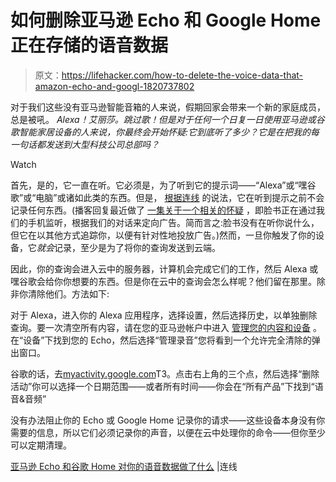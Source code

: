 # 如何删除亚马逊 Echo 和 Google Home 正在存储的语音数据

> 原文：<https://lifehacker.com/how-to-delete-the-voice-data-that-amazon-echo-and-googl-1820737802>

对于我们这些没有亚马逊智能音箱的人来说，假期回家会带来一个新的家庭成员，总是被吼。 *Alexa！艾丽莎。跳过歌！但是对于任何一个日复一日使用亚马逊或谷歌智能家居设备的人来说，你最终会开始怀疑:它到底听了多少？它是在把我的每一句话都发送到大型科技公司总部吗？*

Watch

首先，是的，它一直在听。它必须是，为了听到它的提示词——“Alexa”或“嘿谷歌”或“电脑”或诸如此类的东西。但是， [根据连线](https://www.wired.com/story/amazon-echo-and-google-home-voice-data-delete/) 的说法，它在听到提示之前不会记录任何东西。(播客回复最近做了 [一集关于一个相关的怀疑](https://gimletmedia.com/episode/109-facebook-spying/) ，即脸书正在通过我们的手机监听，根据我们的对话来定向广告。简而言之:脸书没有在听你说什么，但它在以其他方式追踪你，以便有针对性地投放广告。)然而，一旦你触发了你的设备，它*就会*记录，至少是为了将你的查询发送到云端。

因此，你的查询会进入云中的服务器，计算机会完成它们的工作，然后 Alexa 或嘿谷歌会给你你想要的东西。但是你在云中的查询会怎么样呢？他们留在那里。除非你清除他们。方法如下:

对于 Alexa，进入你的 Alexa 应用程序，选择设置，然后选择历史，以单独删除查询。要一次清空所有内容，请在您的亚马逊帐户中进入 [管理您的内容和设备](https://www.amazon.com/mn/dcw/myx.html?asc_campaign=InlineText&asc_refurl=https://lifehacker.com/how-to-delete-the-voice-data-that-amazon-echo-and-googl-1820737802&asc_source=&tag=kinjalifehackerlink-20) 。在“设备”下找到您的 Echo，然后选择“管理录音”您将看到一个允许完全清除的弹出窗口。

谷歌的话，去[myactivity.google.com](http://myactivity.google.com)T3。点击右上角的三个点，然后选择“删除活动”你可以选择一个日期范围——或者所有时间——你会在“所有产品”下找到“语音&音频”

没有办法阻止你的 Echo 或 Google Home 记录你的请求——这些设备本身没有你需要的信息，所以它们必须记录你的声音，以便在云中处理你的命令——但你至少可以定期清理。

[亚马逊 Echo 和谷歌 Home 对你的语音数据做了什么](https://www.wired.com/story/amazon-echo-and-google-home-voice-data-delete/) |连线